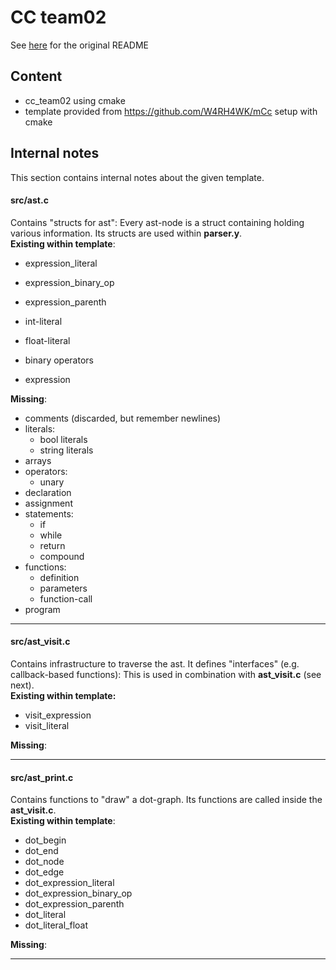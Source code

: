 # CC team02

See [here](README_original.md) for the original README

## Content

- cc_team02 using cmake
- template provided from https://github.com/W4RH4WK/mCc setup with cmake

## Internal notes

This section contains internal notes about the given template.

#### src/ast.c
Contains "structs for ast": Every ast-node is a struct containing holding various information. Its structs are used within **parser.y**.  
**Existing within template**:

- expression_literal
- expression\_binary\_op
- expression_parenth
- int-literal
- float-literal

- binary operators
- expression

**Missing**:

- comments (discarded, but remember newlines)
- literals:
	- bool literals
	- string literals
- arrays
- operators:
	- unary
- declaration
- assignment
- statements:
	- if
	- while
	- return
	- compound
- functions:
	- definition
	- parameters
	- function-call
- program

----------------

#### src/ast_visit.c
Contains infrastructure to traverse the ast. It defines "interfaces" (e.g. callback-based functions): This is used in combination with **ast_visit.c** (see next).  
**Existing within template:**  

- visit\_expression
- visit\_literal

**Missing**:

----------------

#### src/ast_print.c
Contains functions to "draw" a dot-graph. Its functions are called inside the **ast_visit.c**.  
**Existing within template**:  

- dot_begin
- dot_end
- dot_node
- dot_edge
- dot\_expression\_literal
- dot\_expression\_binary_op
- dot\_expression\_parenth
- dot_literal
- dot\_literal\_float

**Missing**:

----------------